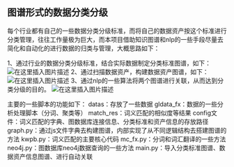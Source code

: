 ## 图谱形式的数据分类分级

每个行业都有自己的一些数据分类分级标准，而将自己的数据资产按这个标准进行分类管理，往往工作量极为巨大，而本项目借助知识图谱和nlp的一些手段尽量去简化和自动化的进行数据的归类与管理，大概思路如下：

1、通过行业的数据分类分级标准，结合实际数据制定分类标准图谱，如下：
![在这里插入图片描述](https://img-blog.csdnimg.cn/46d950e1b3cf4f42845a21bfcba7a13b.png)
2、通过扫描数据资产，构建数据资产图谱，如下：
![在这里插入图片描述](https://img-blog.csdnimg.cn/eea458453a8142ad951022d9beb0f99a.png)
3、通过nlp的一些算法将两个图谱进行关联，从而达到分类分级的目的。
![在这里插入图片描述](https://img-blog.csdnimg.cn/a7de035e75434f6d9e925f6f3423c820.png)

主要的一些脚本的功能如下：
datas：存放了一些数据
gldata_fx：数据的一些分析处理脚本（分词、聚类等）
match_res：词义匹配的相似度等结果
config文件：词义匹配的字典、图数据库连接信息、分类标准和资产信息的存放路径
graph.py：通过js文件字典去构建图谱，内部实现了从不同逻辑结构去搭建图谱的方法
kwpb.py：词义匹配的主要核心代码
mc_fx.py：分词和词汇翻译的一些方法
neo4j.py：图数据库neo4j数据查询的一些方法
main.py：导入分类标准图谱、数据资产信息图谱、进行自动关联

